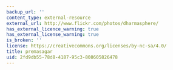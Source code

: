 ```yaml
---
backup_url: ''
content_type: external-resource
external_url: http://www.flickr.com/photos/dharmasphere/
has_external_licence_warning: true
has_external_license_warning: true
is_broken: ''
license: https://creativecommons.org/licenses/by-nc-sa/4.0/
title: premasagar
uid: 2fd9db55-78d8-4187-95c3-808605826478
---
```

